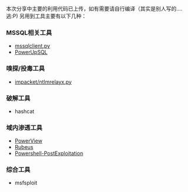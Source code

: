 本次分享中主要的利用代码已上传，如有需要请自行编译（其实是别人写的....逃:P)
另用到工具主要有以下几种：
### MSSQL相关工具
- [mssqlclient.py](https://github.com/SecureAuthCorp/impacket/blob/master/examples/mssqlclient.py)
- [PowerUpSQL](https://github.com/NetSPI/PowerUpSQL)

### 嗅探/投毒工具
- [impacket/ntlmrelayx.py](https://github.com/SecureAuthCorp/impacket/blob/master/examples/ntlmrelayx.py)

### 破解工具
- hashcat

### 域内渗透工具
- [PowerView](https://github.com/PowerShellMafia/PowerSploit/blob/master/Recon/PowerView.ps1)
- [Rubeus](https://github.com/GhostPack/Rubeus)
- [Powershell-PostExploitation](https://github.com/xpn/Powershell-PostExploitation)

### 综合工具
- msfsploit
